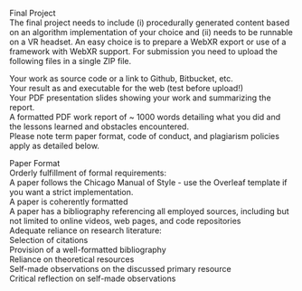 
Final Project<br/>
The final project needs to include (i) procedurally generated content based on an algorithm implementation of your choice and (ii) needs to be runnable on a VR headset. An easy choice is to prepare a WebXR export or use of a framework with WebXR support. For submission you need to upload the following files in a single ZIP file.<br/>

Your work as source code or a link to Github, Bitbucket, etc.<br/>
Your result as and executable for the web (test before upload!)<br/>
Your PDF presentation slides showing your work and summarizing the report.<br/>
A formatted PDF work report of ~ 1000 words detailing what you did and the lessons learned and obstacles encountered.<br/>
Please note term paper format, code of conduct, and plagiarism policies apply as detailed below.<br/>

Paper Format<br/>
Orderly fulfillment of formal requirements:<br/>
A paper follows the Chicago Manual of Style - use the Overleaf template if you want a strict implementation.<br/>
A paper is coherently formatted<br/>
A paper has a bibliography referencing all employed sources, including but not limited to online videos, web pages, and code repositories<br/>
Adequate reliance on research literature:<br/>
Selection of citations<br/>
Provision of a well-formatted bibliography<br/>
Reliance on theoretical resources<br/>
Self-made observations on the discussed primary resource<br/>
Critical reflection on self-made observations<br/>
